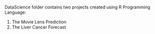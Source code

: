 DataScience folder contains two projects created using R Programming Language:
1. The Movie Lens Prediction
2. The Liver Cancer Forecast
